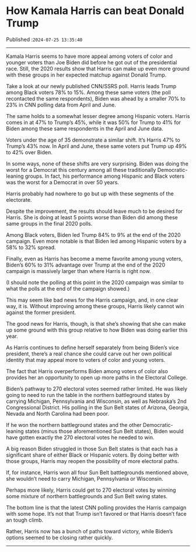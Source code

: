 # How Kamala Harris can beat Donald Trump

Published :`2024-07-25 13:35:40`

---

Kamala Harris seems to have more appeal among voters of color and younger voters than Joe Biden did before he got out of the presidential race. Still, the 2020 results show that Harris can make up even more ground with these groups in her expected matchup against Donald Trump.

Take a look at our newly published CNN/SSRS poll. Harris leads Trump among Black voters 78% to 15%. Among these same voters (the poll recontacted the same respondents), Biden was ahead by a smaller 70% to 23% in CNN polling data from April and June.

The same holds to a somewhat lesser degree among Hispanic voters. Harris comes in at 47% to Trump’s 45%, while it was 50% for Trump to 41% for Biden among these same respondents in the April and June data.

Voters under the age of 35 demonstrate a similar shift. It’s Harris 47% to Trump’s 43% now. In April and June, these same voters put Trump up 49% to 42% over Biden.

In some ways, none of these shifts are very surprising. Biden was doing the worst for a Democrat this century among all these traditionally Democratic-leaning groups. In fact, his performance among Hispanic and Black voters was the worst for a Democrat in over 50 years.

Harris probably had nowhere to go but up with these segments of the electorate.

Despite the improvement, the results should leave much to be desired for Harris. She is doing at least 5 points worse than Biden did among these same groups in the final 2020 polls.

Among Black voters, Biden led Trump 84% to 9% at the end of the 2020 campaign. Even more notable is that Biden led among Hispanic voters by a 58% to 32% spread.

Finally, even as Harris has become a meme favorite among young voters, Biden’s 60% to 31% advantage over Trump at the end of the 2020 campaign is massively larger than where Harris is right now.

(I should note the polling at this point in the 2020 campaign was similar to what the polls at the end of the campaign showed.)

This may seem like bad news for the Harris campaign, and, in one clear way, it is. Without improving among these groups, Harris likely cannot win against the former president.

The good news for Harris, though, is that she’s showing that she can make up some ground with this group relative to how Biden was doing earlier this year.

As Harris continues to define herself separately from being Biden’s vice president, there’s a real chance she could carve out her own political identity that may appeal more to voters of color and young voters.

The fact that Harris overperforms Biden among voters of color also provides her an opportunity to open up more paths in the Electoral College.

Biden’s pathway to 270 electoral votes seemed rather limited. He was likely going to need to run the table in the northern battleground states by carrying Michigan, Pennsylvania and Wisconsin, as well as Nebraska’s 2nd Congressional District. His polling in the Sun Belt states of Arizona, Georgia, Nevada and North Carolina had been poor.

If he won the northern battleground states and the other Democratic-leaning states (minus those aforementioned Sun Belt states), Biden would have gotten exactly the 270 electoral votes he needed to win.

A big reason Biden struggled in those Sun Belt states is that each has a significant share of either Black or Hispanic voters. By doing better with those groups, Harris may reopen the possibility of more electoral paths.

If, for instance, Harris won all four Sun Belt battlegrounds mentioned above, she wouldn’t need to carry Michigan, Pennsylvania or Wisconsin.

Perhaps more likely, Harris could get to 270 electoral votes by winning some mixture of northern battlegrounds and Sun Belt swing states.

The bottom line is that the latest CNN polling provides the Harris campaign with some hope. It’s not that Trump isn’t favored or that Harris doesn’t face an tough climb.

Rather, Harris now has a bunch of paths toward victory, while Biden’s options seemed to be closing rather quickly.

---

